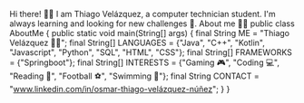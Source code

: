 Hi there! 👋🏻
I am Thiago Velázquez, a computer technician student. I'm always learning and looking for new challenges 🚀.
About me 👨‍💻
public class AboutMe {
  public static void main(String[] args) {
    final String ME = "Thiago Velázquez 🙋‍♂️";
    final String[] LANGUAGES = {"Java", "C++", "Kotlin", "Javascript", "Python", "SQL", "HTML", "CSS"};
    final String[] FRAMEWORKS = {"Springboot"};
    final String[] INTERESTS = {"Gaming 🎮", "Coding 💻", "Reading 📖", "Football ⚽", "Swimming 🌊"};
    final String CONTACT = "www.linkedin.com/in/osmar-thiago-velázquez-núñez";
  }
}
